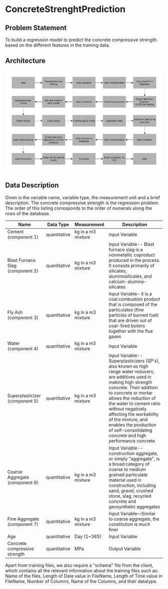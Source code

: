 # ConcreteStrenghtPrediction 

## Problem Statement
To build a regression model to predict the concrete compressive strength based on the different features in the training data. 

## Architecture

![](architecuture.jpg)

## Data Description
Given is the variable name, variable type, the measurement unit and a brief description. 
The concrete compressive strength is the regression problem. The order of this listing 
corresponds to the order of numerals along the rows of the database. 


| Name | Data Type | Measurement | Description |
| ------------- | ------------- | ------------- | ------------- |
|Cement (component 1)|	quantitative |	kg in a m3 mixture |	Input Variable  | 
| Blast Furnace Slag (component 2) |	quantitative |	kg in a m3 mixture	| Input Variable-- Blast furnace slag is a nonmetallic coproduct produced in the process. It consists primarily of silicates, aluminosilicates, and calcium-alumina-silicates  |
| Fly Ash (component 3) |	quantitative |	kg in a m3 mixture|Input Variable- it is a coal combustion product that is composed of the particulates (fine particles of burned fuel) that are driven out of coal-fired boilers together with the flue gases|
|Water (component 4)|quantitative	| kg in a m3 mixture	|Input Variable |
|Superplasticizer (component 5)	| quantitative	|kg in a m3 mixture	| Input Variable--Superplasticizers (SP's), also known as high range water reducers, are additives used in making high strength concrete. Their addition to concrete or mortar allows the reduction of the water to cement ratio without negatively affecting the workability of the mixture, and enables the production of self-consolidating concrete and high performance concrete|
|Coarse Aggregate (component 6) |	quantitative	| kg in a m3 mixture	|Input Variable-- construction aggregate, or simply "aggregate", is a broad category of coarse to medium grained particulate material used in construction, including sand, gravel, crushed stone, slag, recycled concrete and geosynthetic aggregates|
|Fine Aggregate (component 7)	|quantitative	|kg in a m3 mixture	|Input Variable—Similar to coarse aggregate, the constitution is much finer|
|Age	| quantitative	| Day (1~365)	| Input Variable |
|Concrete compressive strength	|quantitative|MPa	|Output Variable|

Apart from training files, we also require a "schema" file from the client, which contains all the relevant information about the training files such as:
Name of the files, Length of Date value in FileName, Length of Time value in FileName, Number of Columns, Name of the Columns, and their datatype.

